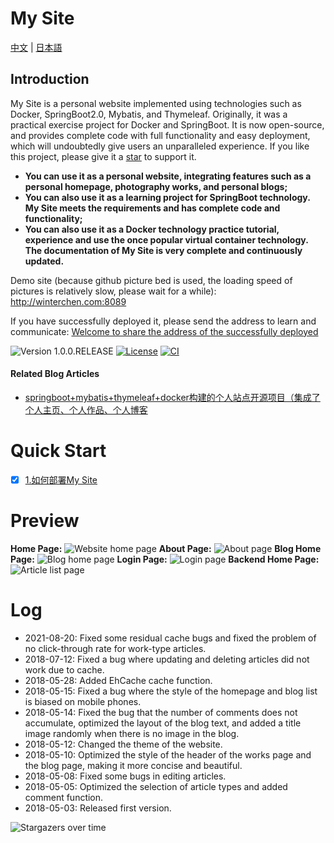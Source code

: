 # My Site

[中文](/doc/README_cn.md) | [日本語](/doc/README_jp.md)

## Introduction
My Site is a personal website implemented using technologies such as Docker, SpringBoot2.0, Mybatis, and Thymeleaf. Originally, it was a practical exercise project for Docker and SpringBoot. It is now open-source, and provides complete code with full functionality and easy deployment, which will undoubtedly give users an unparalleled experience. If you like this project, please give it a [star](<https://github.com/WinterChenS/my-site>) to support it.

- **You can use it as a personal website, integrating features such as a personal homepage, photography works, and personal blogs;**
- **You can also use it as a learning project for SpringBoot technology. My Site meets the requirements and has complete code and functionality;**
- **You can also use it as a Docker technology practice tutorial, experience and use the once popular virtual container technology. The documentation of My Site is very complete and continuously updated.**

Demo site (because github picture bed is used, the loading speed of pictures is relatively slow, please wait for a while): <http://winterchen.com:8089>

If you have successfully deployed it, please send the address to learn and communicate: [Welcome to share the address of the successfully deployed](<https://github.com/WinterChenS/my-site/issues/1>)

![Version 1.0.0.RELEASE](<https://img.shields.io/badge/version-1.0.0-yellow.svg>)
[![License](<https://img.shields.io/badge/license-apache-blue.svg>)](<https://github.com/ZHENFENG13/My-Blog/blob/master/LICENSE>)
[![CI](<https://github.com/WinterChenS/my-site/actions/workflows/main.yml/badge.svg>)](<https://github.com/WinterChenS/my-site/actions/workflows/main.yml>)

#### Related Blog Articles

- [springboot+mybatis+thymeleaf+docker构建的个人站点开源项目（集成了个人主页、个人作品、个人博客](<https://blog.csdn.net/winter_chen001/article/details/80266339>)

# Quick Start

- [x]  [1.如何部署My Site](<https://github.com/WinterChenS/my-site/wiki/%E5%A6%82%E4%BD%95%E9%83%A8%E7%BD%B2My-Site>)

# Preview

**Home Page:**
![Website home page](<http://img.winterchen.com/WX20180512-181947@2x.png>)
**About Page:**
![About page](<http://img.winterchen.com/eqqeqqe.png>)
**Blog Home Page:**
![Blog home page](<http://img.winterchen.com/WX20180512-182057@2x.png>)
**Login Page:**
![Login page](<http://img.winterchen.com/tqad8k3tisi01qjtrv47k5nso4.png>)
**Backend Home Page:**
![Article list page](<http://img.winterchen.com/eqeqeqeqe.png>)


# Log
- 2021-08-20: Fixed some residual cache bugs and fixed the problem of no click-through rate for work-type articles.
- 2018-07-12: Fixed a bug where updating and deleting articles did not work due to cache.
- 2018-05-28: Added EhCache cache function.
- 2018-05-15: Fixed a bug where the style of the homepage and blog list is biased on mobile phones.
- 2018-05-14: Fixed the bug that the number of comments does not accumulate, optimized the layout of the blog text, and added a title image randomly when there is no image in the blog.
- 2018-05-12: Changed the theme of the website.
- 2018-05-10: Optimized the style of the header of the works page and the blog page, making it more concise and beautiful.
- 2018-05-08: Fixed some bugs in editing articles.
- 2018-05-05: Optimized the selection of article types and added comment function.
- 2018-05-03: Released first version.

![Stargazers over time](<https://starchart.cc/WinterChenS/my-site.svg>)
